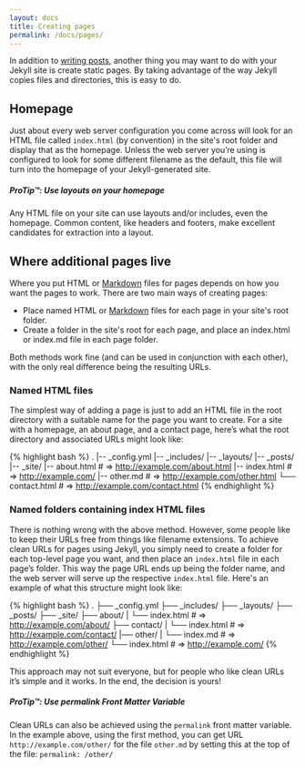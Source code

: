 ```yaml
---
layout: docs
title: Creating pages
permalink: /docs/pages/
---
```


In addition to [writing posts](../posts/), another thing you may want to do
with your Jekyll site is create static pages. By taking advantage of the way
Jekyll copies files and directories, this is easy to do.

## Homepage

Just about every web server configuration you come across will look for an HTML
file called `index.html` (by convention) in the site's root folder and display
that as the homepage. Unless the web server you’re using is configured to look
for some different filename as the default, this file will turn into the
homepage of your Jekyll-generated site.

<div class="note">
  <h5>ProTip™: Use layouts on your homepage</h5>
  <p>
    Any HTML file on your site can use layouts and/or includes, even the
    homepage. Common content, like headers and footers, make excellent
    candidates for extraction into a layout.
  </p>
</div>

## Where additional pages live

Where you put HTML or [Markdown](https://daringfireball.net/projects/markdown/)
files for pages depends on how you want the pages to work.
There are two main ways of creating pages:

- Place named HTML or [Markdown](https://daringfireball.net/projects/markdown/)
files for each page in your site's root folder.
- Create a folder in the site's root for each page, and place an index.html
or index.md file in each page folder.

Both methods work fine (and can be used in conjunction with each other),
with the only real difference being the resulting URLs.

### Named HTML files

The simplest way of adding a page is just to add an HTML file in the root
directory with a suitable name for the page you want to create. For a site with
a homepage, an about page, and a contact page, here’s what the root directory
and associated URLs might look like:

{% highlight bash %}
.
|-- _config.yml
|-- _includes/
|-- _layouts/
|-- _posts/
|-- _site/
|-- about.html    # => http://example.com/about.html
|-- index.html    # => http://example.com/
|-- other.md      # => http://example.com/other.html
└── contact.html  # => http://example.com/contact.html
{% endhighlight %}

### Named folders containing index HTML files

There is nothing wrong with the above method. However, some people like to keep
their URLs free from things like filename extensions. To achieve clean URLs for
pages using Jekyll, you simply need to create a folder for each top-level page
you want, and then place an `index.html` file in each page’s folder. This way
the page URL ends up being the folder name, and the web server will serve up
the respective `index.html` file. Here's an example of what this structure
might look like:

{% highlight bash %}
.
├── _config.yml
├── _includes/
├── _layouts/
├── _posts/
├── _site/
├── about/
|   └── index.html  # => http://example.com/about/
├── contact/
|   └── index.html  # => http://example.com/contact/
|── other/
|   └── index.md    # => http://example.com/other/
└── index.html      # => http://example.com/
{% endhighlight %}

This approach may not suit everyone, but for people who like clean URLs it’s
simple and it works. In the end, the decision is yours!

<div class="note">
  <h5>ProTip™: Use permalink Front Matter Variable</h5>
  <p>
    Clean URLs can also be achieved using the <code>permalink</code> front
    matter variable. In the example above, using the first method, you can
    get URL <code>http://example.com/other/</code> for the file
    <code>other.md</code> by setting this at the top of the file:
    <code>permalink: /other/</code>
  </p>
</div>
